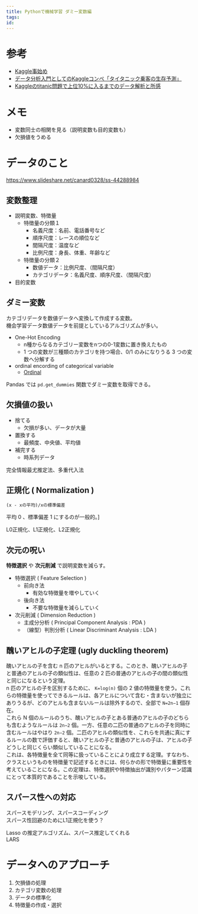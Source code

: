 ```yaml
---
title: Pythonで機械学習 ダミー変数編
tags:
id:
---
```


# 参考

- [Kaggle事始め](https://qiita.com/taka4sato/items/802c494fdebeaa7f43b7)
- [データ分析入門としてのKaggleコンペ「タイタニック乗客の生存予測」](http://simplestem.hatenablog.com/entry/2016/11/30/230641)
- [Kaggleのtitanic問題で上位10%に入るまでのデータ解析と所感](http://www.mirandora.com/?p=1804)


# メモ

- 変数同士の相関を見る（説明変数も目的変数も）
- 欠損値をうめる

# データのこと

https://www.slideshare.net/canard0328/ss-44288984

## 変数整理

- 説明変数、特徴量
    - 特徴量の分類１
        - 名義尺度：名前、電話番号など
        - 順序尺度：レースの順位など
        - 間隔尺度：温度など
        - 比例尺度：身長、体重、年齢など
    - 特徴量の分類２
        - 数値データ：比例尺度、（間隔尺度）
        - カテゴリデータ：名義尺度、順序尺度、（間隔尺度）
- 目的変数

## ダミー変数

カテゴリデータを数値データへ変換して作成する変数。  
機会学習データ数値データを前提としているアルゴリズムが多い。

- One-Hot Encoding
    - n種からなるカテゴリー変数をnつの0-1変数に置き換えたもの
    - 1 つの変数が三種類のカテゴリを持つ場合、0/1 のみになりうる 3 つの変数へ分解する
- ordinal encording of categorical variable
    - [Ordinal](http://contrib.scikit-learn.org/categorical-encoding/ordinal.html)

Pandas では `pd.get_dummies` 関数でダミー変数を取得できる。

## 欠損値の扱い

- 捨てる
    - 欠損が多い、データが大量
- 置換する
    - 最頻度、中央値、平均値
- 補完する
    - 時系列データ

完全情報最尤推定法、多重代入法

## 正規化 ( Normalization )

```
(x - xの平均)/xの標準偏差
```

平均 0 、標準偏差 1 にするのが一般的。]

L0正規化、L1正規化、L2正規化

## 次元の呪い

**特徴選択** や **次元削減** で説明変数を減らす。

- 特徴選択 ( Feature Selection )
    - 前向き法
        - 有効な特徴量を増やしていく
    - 後向き法
        - 不要な特徴量を減らしていく
- 次元削減 ( Dimension Reduction )
    - 主成分分析 ( Principal Component Analysis : PDA )
    - （線型）判別分析 ( Linear Discriminant Analysis : LDA )

## 醜いアヒルの子定理 (ugly duckling theorem)

醜いアヒルの子を含む n 匹のアヒルがいるとする。このとき、醜いアヒルの子と普通のアヒルの子の類似性は、任意の 2 匹の普通のアヒルの子の間の類似性と同じになるという定理。  
n 匹のアヒルの子を区別するために、 `K=log(n)` 個の 2 値の特徴量を使う。これらの特徴量を使ってできるルールは、各アヒルについて含む・含まないが独立にありうるが、どのアヒルも含まないルールは除外するので、全部で `N=2n−1` 個存在。  
これら N 個のルールのうち、醜いアヒルの子とある普通のアヒルの子のどちらも含むようなルールは `2n−2` 個。一方、任意の二匹の普通のアヒルの子を同時に含むルールはやはり `2n−2` 個。二匹のアヒルの類似性を、これらを共通に真にするルールの数で評価すると、醜いアヒルの子と普通のアヒルの子は、アヒルの子どうしと同じくらい類似していることになる。  
これは、各特徴量を全て同等に扱っていることにより成立する定理。すなわち、クラスというものを特徴量で記述するときには、何らかの形で特徴量に重要性を考えていることになる。この定理は、特徴選択や特徴抽出が識別やパターン認識にとって本質的であることを示唆している。

## スパース性への対応

スパースモデリング、スパースコーディング  
スパース性回避のためにL1正規化を使う？  

Lasso の推定アルゴリズム、スパース推定してくれる  
LARS

# データへのアプローチ

1. 欠損値の処理
2. カテゴリ変数の処理
3. データの標準化
4. 特徴量の作成・選択
